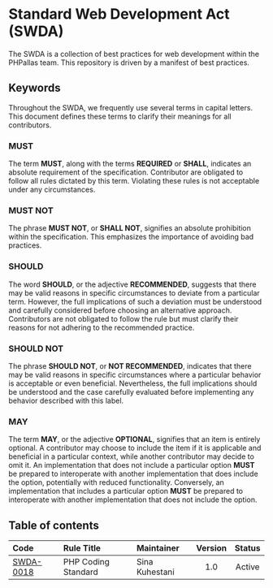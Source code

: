 # Standard Web Development Act (SWDA)

The SWDA is a collection of best practices for web development within the PHPallas team. This repository is driven by a manifest of best practices.

## Keywords

Throughout the SWDA, we frequently use several terms in capital letters. This document defines these terms to clarify their meanings for all contributors.

### MUST

The term **MUST**, along with the terms **REQUIRED** or **SHALL**, indicates an absolute requirement of the specification. Contributor are obligated to follow all rules dictated by this term. Violating these rules is not acceptable under any circumstances.


### MUST NOT

The phrase **MUST NOT**, or **SHALL NOT**, signifies an absolute prohibition within the specification. This emphasizes the importance of avoiding bad practices.

### SHOULD

The word **SHOULD**, or the adjective **RECOMMENDED**, suggests that there may be valid reasons in specific circumstances to deviate from a particular term. However, the full implications of such a deviation must be understood and carefully considered before choosing an alternative approach. Contributors are not obligated to follow the rule but must clarify their reasons for not adhering to the recommended practice.

### SHOULD NOT

The phrase **SHOULD NOT**, or **NOT RECOMMENDED**, indicates that there may be valid reasons in specific circumstances where a particular behavior is acceptable or even beneficial. Nevertheless, the full implications should be understood and the case carefully evaluated before implementing any behavior described with this label.

### MAY

The term **MAY**, or the adjective **OPTIONAL**, signifies that an item is entirely optional. A contributor may choose to include the item if it is applicable and beneficial in a particular context, while another contributor may decide to omit it. An implementation that does not include a particular option **MUST** be prepared to interoperate with another implementation that does include the option, potentially with reduced functionality. Conversely, an implementation that includes a particular option **MUST** be prepared to interoperate with another implementation that does not include the option.


## Table of contents

| Code                                                                                                                     | Rule Title                                                     | Maintainer | Version | Status      |
|:-------------------------------------------------------------------------------------------------------------------------|:---------------------------------------------------------------|:----------|:-------:|:-----------:|
| [SWDA-0018](https://github.com/PHPallas/Standards/blob/bd4bd09d4c267a176c19dff6569222fdbf972249/PHP/Coding-Standards.md) | PHP Coding Standard                                            | Sina Kuhestani  | 1.0     | Active      |



